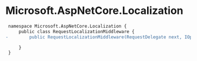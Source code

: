 # Microsoft.AspNetCore.Localization

``` diff
 namespace Microsoft.AspNetCore.Localization {
     public class RequestLocalizationMiddleware {
-        public RequestLocalizationMiddleware(RequestDelegate next, IOptions<RequestLocalizationOptions> options);

     }
 }
```

